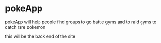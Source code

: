 # pokeApp

pokeApp will help people find groups to go battle gyms and to raid gyms to catch rare pokemon


this will be the back end of the site
